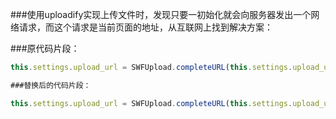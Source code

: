 ###使用uploadify实现上传文件时，发现只要一初始化就会向服务器发出一个网络请求，而这个请求是当前页面的地址，从互联网上找到解决方案：

###原代码片段：

```javascript
this.settings.upload_url = SWFUpload.completeURL(this.settings.upload_url);this.settings.button_image_url = SWFUpload.completeURL(this.settings.button_image_url)

###替换后的代码片段：

this.settings.upload_url = SWFUpload.completeURL(this.settings.upload_url);this.settings.button_image_url = this.settings.button_image_url ? SWFUpload.completeURL(this.settings.button_image_url) : this.settings.button_image_url
